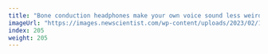 ```yaml
---
title: "Bone conduction headphones make your own voice sound less weird"
imageUrl: "https://images.newscientist.com/wp-content/uploads/2023/02/15145000/SEI_1440709581.jpg?width=600"
index: 205
weight: 205
---
```

